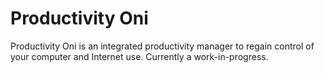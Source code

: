 # Productivity Oni

Productivity Oni is an integrated productivity manager to regain control of your computer and Internet use.
Currently a work-in-progress.
